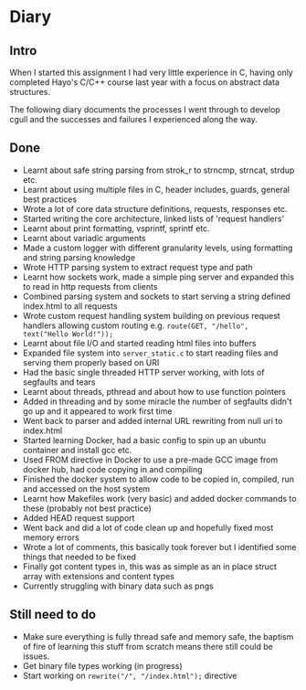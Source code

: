 # Diary

## Intro
When I started this assignment I had very little experience in C, having only completed Hayo's C/C++ course last year with a focus on abstract data structures.

The following diary documents the processes I went through to develop cgull and the successes and failures I experienced along the way.

## Done
- Learnt about safe string parsing from strok_r to strncmp, strncat, strdup etc.
- Learnt about using multiple files in C, header includes, guards, general best practices
- Wrote a lot of core data structure definitions, requests, responses etc.
- Started writing the core architecture, linked lists of 'request handlers'
- Learnt about print formatting, vsprintf, sprintf etc. 
- Learnt about variadic arguments
- Made a custom logger with different granularity levels, using formatting and string parsing knowledge
- Wrote HTTP parsing system to extract request type and path
- Learnt how sockets work, made a simple ping server and expanded this to read in http requests from clients
- Combined parsing system and sockets to start serving a string defined index.html to all requests
- Wrote custom request handling system building on previous request handlers allowing custom routing e.g. `route(GET, "/hello", text("Hello World!"));`
- Learnt about file I/O and started reading html files into buffers
- Expanded file system into `server_static.c` to start reading files and serving them properly based on URI
- Had the basic single threaded HTTP server working, with lots of segfaults and tears
- Learnt about threads, pthread and about how to use function pointers
- Added in threading and by some miracle the number of segfaults didn't go up and it appeared to work first time
- Went back to parser and added internal URL rewriting from null uri to index.html
- Started learning Docker, had a basic config to spin up an ubuntu container and install gcc etc.
- Used FROM directive in Docker to use a pre-made GCC image from docker hub, had code copying in and compiling
- Finished the docker system to allow code to be copied in, compiled, run and accessed on the host system
- Learnt how Makefiles work (very basic) and added docker commands to these (probably not best practice)
- Added HEAD request support
- Went back and did a lot of code clean up and hopefully fixed most memory errors
- Wrote a lot of comments, this basically took forever but I identified some things that needed to be fixed
- Finally got content types in, this was as simple as an in place struct array with extensions and content types
- Currently struggling with binary data such as pngs

## Still need to do
- Make sure everything is fully thread safe and memory safe, the baptism of fire of learning this stuff from scratch means there still could be issues.
- Get binary file types working (in progress)
- Start working on `rewrite("/", "/index.html");` directive
